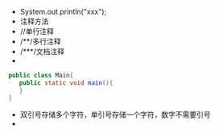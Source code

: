  - System.out.println("xxx");
 - 注释方法
 - //单行注释
 - /**/多行注释
 - /***/文档注释
 -
 ```java
public class Main{
	public static void main(){
	}
}
```
- 双引号存储多个字符，单引号存储一个字符，数字不需要引号
- 

<!--stackedit_data:
eyJoaXN0b3J5IjpbLTEwNDkwOTcwNjIsLTEzNjk3NDcxMDEsOD
cwNzk4OTksNzI2OTM3MjZdfQ==
-->